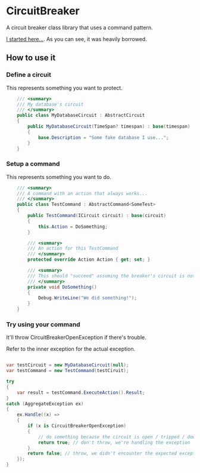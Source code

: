CircuitBreaker
==============
A circuit breaker class library that uses a command pattern.

[I started here...](http://msdn.microsoft.com/en-us/library/dn589784.aspx). As you can see, it was heavily borrowed.

## How to use it

### Define a circuit

This represents something you want to protect.

```csharp
    /// <summary>
    /// My database's circuit
    /// </summary>
    public class MyDatabaseCircuit : AbstractCircuit
    {
        public MyDatabaseCircuit(TimeSpan? timespan) : base(timespan)
        {
            base.Description = "Some fake database I use...";
        }
    }
```

### Setup a command

This represents something you want to do.

```csharp
    /// <summary>
    /// A command with an action that always works...
    /// </summary>
    public class TestCommand : AbstractCommand<SomeTest>
    {
        public TestCommand(ICircuit circuit) : base(circuit)
        {
            this.Action = DoSomething;
        }

        /// <summary>
        /// An action for this TestCommand
        /// </summary>
        protected override Action Action { get; set; }

        /// <summary>
        /// This should "succeed" assuming the breaker's circuit is not "tripped"
        /// </summary>
        private void DoSomething()
        {
            Debug.WriteLine("We did something!");
        }
    }
```

### Try using your command

It'll throw CircuitBreakerOpenException if there's trouble.

Refer to the inner exception for the actual exception.

```csharp

var testCircuit = new MyDatabaseCircuit(null);
var testCommand = new TestCommand(testCiruit);

try
{
    var result = testCommand.ExecuteAction().Result;
}
catch (AggregateException ex)
{
    ex.Handle((x) =>
    {        
        if (x is CircuitBreakerOpenException)
        {
            // do something because the circuit is open / tripped / down
            return true; // don't throw, we're handling the exception
        }
        return false; // throw, we didn't encounter the expected exception
    });
}
```
